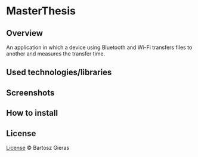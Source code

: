 # MasterThesis

## Overview
An application in which a device using Bluetooth and Wi-Fi transfers files to another and measures the transfer time.

## Used technologies/libraries

## Screenshots

## How to install

## License
[License](../blob/main/LICENSE) © Bartosz Gieras
